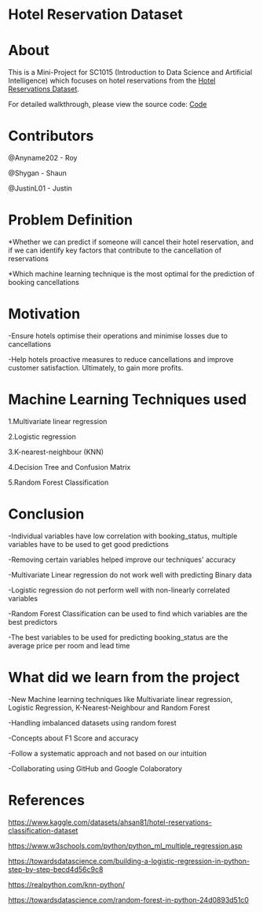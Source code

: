 # Hotel Reservation Dataset

# About


This is a Mini-Project for SC1015 (Introduction to Data Science and Artificial Intelligence) which focuses on hotel reservations from the [Hotel Reservations Dataset](https://www.kaggle.com/datasets/ahsan81/hotel-reservations-classification-dataset).

For detailed walkthrough, please view the source code:
[Code](https://github.com/JustinL01/SC1015_B137_Team2_MiniProject/blob/main/hotel_reservation_miniproj.ipynb)

# Contributors

@Anyname202 - Roy

@Shygan - Shaun

@JustinL01 - Justin




# Problem Definition

*Whether we can predict if someone will cancel their hotel reservation, and if we can identify key factors that contribute to the cancellation of reservations

*Which machine learning technique is the most optimal for the prediction of booking cancellations

# Motivation

-Ensure hotels optimise their operations and minimise losses due to cancellations

-Help hotels proactive measures to reduce cancellations and improve customer satisfaction. Ultimately, to gain more profits. 

# Machine Learning Techniques used

1.Multivariate linear regression

2.Logistic regression

3.K-nearest-neighbour (KNN)

4.Decision Tree and Confusion Matrix

5.Random Forest Classification


# Conclusion

-Individual variables have low correlation with booking_status, multiple variables have to be used to get good predictions

-Removing certain variables helped improve our techniques' accuracy

-Multivariate Linear regression do not work well with predicting Binary data

-Logistic regression do not perform well with non-linearly correlated variables

-Random Forest Classification can be used to find which variables are the best predictors

-The best variables to be used for predicting booking_status are the average price per room and lead time


# What did we learn from the project
-New Machine learning techniques like Multivariate linear regression, Logistic Regression, K-Nearest-Neighbour and Random Forest

-Handling imbalanced datasets using random forest

-Concepts about F1 Score and accuracy

-Follow a systematic approach and not based on our intuition

-Collaborating using GitHub and Google Colaboratory


# References

https://www.kaggle.com/datasets/ahsan81/hotel-reservations-classification-dataset

https://www.w3schools.com/python/python_ml_multiple_regression.asp

https://towardsdatascience.com/building-a-logistic-regression-in-python-step-by-step-becd4d56c9c8

https://realpython.com/knn-python/

https://towardsdatascience.com/random-forest-in-python-24d0893d51c0 

